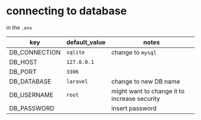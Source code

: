 # connecting to database

in the `.env`

| key           | default_value | notes                                        |
| ------------- | ------------- | -------------------------------------------- |
| DB_CONNECTION | `sqlite`      | change to `mysql`                            |
| DB_HOST       | `127.0.0.1`   |                                              |
| DB_PORT       | `3306`        |                                              |
| DB_DATABASE   | `laravel`     | change to new DB name                        |
| DB_USERNAME   | `root`        | might want to change it to increase security |
| DB_PASSWORD   |               | insert password                              |
